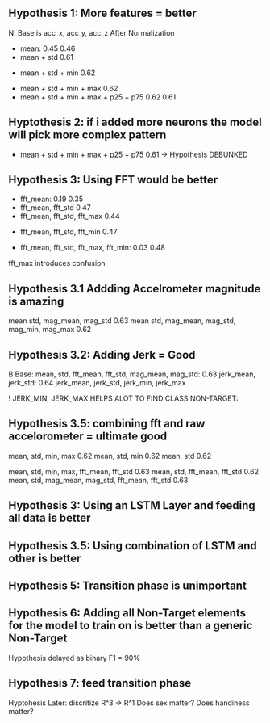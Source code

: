 ## Hypothesis 1: More features = better
N: Base is acc_x, acc_y, acc_z                  After Normalization
- mean:                                0.45     0.46
- mean + std                           0.61
* mean + std + min                     0.62
- mean + std + min + max               0.62
- mean + std + min + max + p25 + p75   0.62     0.61

## Hyptothesis 2: if i added more neurons the model will pick more complex pattern
- mean + std + min + max + p25 + p75   0.61
-> Hypothesis DEBUNKED


## Hypothesis 3: Using FFT would be better
- fft_mean:                              0.19     0.35
- fft_mean, fft_std                               0.47
- fft_mean, fft_std, fft_max                      0.44
* fft_mean, fft_std, fft_min                      0.47
- fft_mean, fft_std, fft_max, fft_min:   0.03     0.48

fft_max introduces confusion

## Hypothesis 3.1 Addding Accelrometer magnitude is amazing
mean std, mag_mean, mag_std                       0.63
mean std, mag_mean, mag_std, mag_min, mag_max     0.62

## Hypothesis 3.2: Adding Jerk = Good
B Base: mean, std, fft_mean, fft_std, mag_mean, mag_std:    0.63
jerk_mean, jerk_std:                                        0.64
jerk_mean, jerk_std, jerk_min, jerk_max                     

! JERK_MIN, JERK_MAX HELPS ALOT TO FIND CLASS NON-TARGET:





## Hypothesis 3.5: combining fft and raw accelorometer = ultimate good
mean, std, min, max                               0.62
mean, std, min                                    0.62
mean, std                                         0.62

mean, std, min, max, fft_mean, fft_std            0.63
mean, std, fft_mean, fft_std                      0.62
mean, std, mag_mean, mag_std, fft_mean, fft_std   0.63

## Hypothesis 3: Using an LSTM Layer and feeding all data is better

## Hypothesis 3.5: Using combination of LSTM and other is better

## Hypothesis 5: Transition phase is unimportant

## Hypothesis 6: Adding all Non-Target elements for the model to train on is better than a generic Non-Target
Hypothesis delayed as binary F1 = 90%

## Hypothesis 7: feed transition phase





Hyptohesis Later:
discritize R^3 -> R^1
Does sex matter?
Does handiness matter?